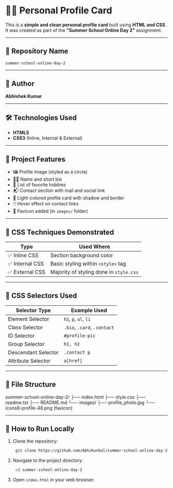 # 🧑‍💼 Personal Profile Card

This is a **simple and clean personal profile card** built using **HTML and CSS**.  
It was created as part of the **"Summer School Online Day 2"** assignment.

---

## 📁 Repository Name
`summer-school-online-day-2`

---

## 👤 Author
**Abhishek Kumar**

---

## 🛠️ Technologies Used

- **HTML5**
- **CSS3** (Inline, Internal & External)

---

## 📌 Project Features

- 🖼️ Profile image (styled as a circle)
- 👨‍💼 Name and short bio
- 💼 List of favorite hobbies
- 📬 Contact section with mail and social link
- 🎨 Light-colored profile card with shadow and border
- 🖱️ Hover effect on contact links
- 🌟 Favicon added (in `images/` folder)

---

## 🎯 CSS Techniques Demonstrated

| Type            | Used Where                                  |
|-----------------|----------------------------------------------|
| ✅ Inline CSS    | Section background color                   |
| ✅ Internal CSS  | Basic styling within `<style>` tag         |
| ✅ External CSS  | Majority of styling done in `style.css`    |

---

## 🧪 CSS Selectors Used

| Selector Type       | Example Used                      |
|---------------------|-----------------------------------|
| Element Selector    | `h1`, `p`, `ul`, `li`             |
| Class Selector      | `.bio`, `.card`, `.contact`       |
| ID Selector         | `#profile-pic`                    |
| Group Selector      | `h1, h2`                          |
| Descendant Selector | `.contact p`                      |
| Attribute Selector  | `a[href]`                         |

---

## 📂 File Structure
summer-school-online-day-2/
├── index.html
├── style.css
├── readme.txt
├── README.md
└── images/
├── profile_photo.jpg
└── icons8-profile-48.png (favicon)


---

## 🚀 How to Run Locally

1. Clone the repository:
   ```bash
    git clone https://github.com/AbhiKunkal/summer-school-online-day-2.git
   ````
2. Navigate to the project directory:
   ```bash
    cd summer-school-online-day-2
   ```
3. Open `index.html` in your web browser.






